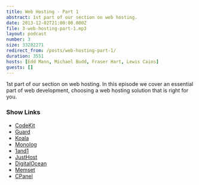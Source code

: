 ```yaml
---
title: Web Hosting - Part 1
abstract: 1st part of our section on web hosting.
date: 2013-12-02T21:00:00.000Z
file: 3-web-hosting-part-1.mp3
layout: podcast
number: 3
size: 33282271
redirect_from: /posts/web-hosting-part-1/
duration: 3551
hosts: [Edd Mann, Michael Budd, Fraser Hart, Lewis Cains]
guests: []
---
```


1st part of our section on web hosting.
In this episode we cover an essential part of web development, choosing a web hosting solution that is right for you.

### Show Links

- [CodeKit](http://incident57.com/codekit/)
- [Guard](http://github.com/guard/guard)
- [Koala](http://koala-app.com/)
- [Monolog](http://github.com/Seldaek/monolog)
- [1and1](http://www.1and1.co.uk/)
- [JustHost](http://www.justhost.com/)
- [DigitalOcean](http://www.digitalocean.com/)
- [Memset](http://www.memset.com/)
- [CPanel](http://cpanel.net/)
